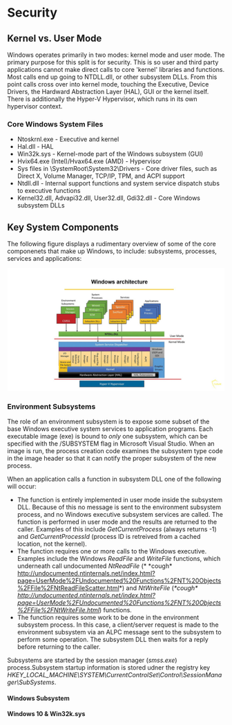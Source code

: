# Security

## Kernel vs. User Mode
Windows operates primarily in two modes: kernel mode and user mode. The primary purpose for this split is for security. This is so user and third party applications cannot make direct calls to core 'kernel' libraries and functions. Most calls end up going to NTDLL.dll, or other subsystem DLLs. From this point calls cross over into kernel mode, touching the Executive, Device Drivers, the Hardward Abstraction Layer (HAL), GUI or the kernel itself. There is additionally the Hyper-V Hypervisor, which runs in its own hypervisor context. 

### Core Windows System Files
- Ntoskrnl.exe - Executive and kernel
- Hal.dll - HAL
- Win32k.sys - Kernel-mode part of the Windows subsystem (GUI)
- Hvix64.exe (Intel)/Hvax64.exe (AMD) - Hypervisor
- Sys files in \SystemRoot\System32\Drivers - Core driver files, such as Direct X, Volume Manager, TCP/IP, TPM, and ACPI support
- Ntdll.dll - Internal support functions and system service dispatch stubs to executive functions 
- Kernel32.dll, Advapi32.dll, User32.dll, Gdi32.dll - Core Windows subsystem DLLs

## Key System Components 
The following figure displays a rudimentary overview of some of the core componenets that make up Windows, to include: subsystems, processes, services and applications:

![architecture.jpg](./Images/architecture.jpg?raw=true "Architecture Overview")

### Environment Subsystems
The role of an environment subsystem is to expose some subset of the base Windows executive system services to application programs. Each executable image (exe) is bound to *only* one subsystem, which can be specified with the /SUBSYSTEM flag in Microsoft Visual Studio. When an image is run, the process creation code examines the subsystem type code in the image header so that it can notify the proper subsystem of the new process. 

When an application calls a function in   subsystem DLL one of the following will occur:
- The function is entirely implemented in user mode inside the subsystem DLL. Because of this no message is sent to the environment subsystem process, and no Windows executive subsystem services are called. The function is performed in user mode and the results are returned to the caller. Examples of this include *GetCurrentProcess* (always returns -1) and *GetCurrentProcessId* (process ID is retreived from a cached location, not the kernel). 
- The function requires one or more calls to the Windows executive. Examples include the Windows *ReadFile* and *WriteFile* functions, which underneath call undocumented *NtReadFile* (* \*cough\* http://undocumented.ntinternals.net/index.html?page=UserMode%2FUndocumented%20Functions%2FNT%20Objects%2FFile%2FNtReadFileScatter.html*) and *NtWriteFile* (*\*cough\* http://undocumented.ntinternals.net/index.html?page=UserMode%2FUndocumented%20Functions%2FNT%20Objects%2FFile%2FNtWriteFile.html*) functions.
- The function requires some work to be done in the environment subsystem process. In this case, a client/server request is made to the environment subsystem via an ALPC message sent to the subsystem to perform some operation. The subsystem DLL then waits for a reply before returning to the caller.

Subsystems are started by the session manager (*smss.exe*) process.Subsystem startup information is stored udner the registry key *HKEY_LOCAL_MACHINE\SYSTEM\CurrentControlSet\Control\SessionManager\SubSystems*.

#### Windows Subsystem

#### Windows 10 & Win32k.sys